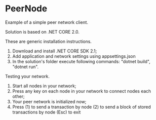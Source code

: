 # PeerNode
Example of a simple peer network client.

Solution is based on .NET CORE 2.0.

These are generic installation instructions.
1. Download and install .NET CORE SDK 2.1;
2. Add application and network settings using appsettings.json
3. In the solution's folder execute following commands: "dotnet build", "dotnet run".

Testing your network.
1. Start all nodes in your network;
2. Press any key on each node in your network to connect nodes each other;
3. Your peer network is initialized now;
4. Press (1) to send a transaction by node
      (2) to send a block of stored transactions by node
      (Esc) to exit

